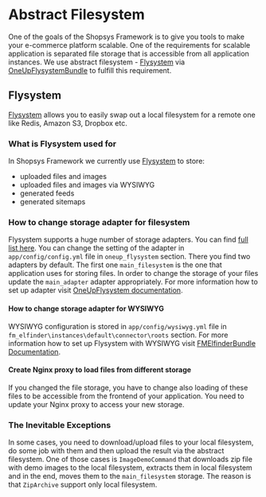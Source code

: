 # Abstract Filesystem
One of the goals of the Shopsys Framework is to give you tools to make your e-commerce platform scalable. 
One of the requirements for scalable application is separated file storage that is accessible from all application instances.
We use abstract filesystem - [Flysystem](https://github.com/thephpleague/flysystem) via [OneUpFlysystemBundle](https://github.com/1up-lab/OneupFlysystemBundle) to fulfill this requirement. 

## Flysystem
[Flysystem](https://github.com/thephpleague/flysystem) allows you to easily swap out a local filesystem for a remote one like Redis, Amazon S3, Dropbox etc.

### What is Flysystem used for
In Shopsys Framework we currently use [Flysystem](https://github.com/thephpleague/flysystem) to store:
- uploaded files and images
- uploaded files and images via WYSIWYG
- generated feeds
- generated sitemaps

### How to change storage adapter for filesystem
Flysystem supports a huge number of storage adapters. You can find [full list here](https://github.com/thephpleague/flysystem#community-integrations).
You can change the setting of the adapter in `app/config/config.yml` file in `oneup_flysystem` section.
There you find two adapters by default. 
The first one `main_filesystem` is the one that application uses for storing files. 
In order to change the storage of your files update the `main_adapter` adapter appropriately.
For more information how to set up adapter visit [OneUpFlysystem documentation](https://github.com/1up-lab/OneupFlysystemBundle/blob/master/Resources/doc/index.md#step3-configure-your-filesystems).

#### How to change storage adapter for WYSIWYG
WYSIWYG configuration is stored in `app/config/wysiwyg.yml` file in `fm_elfinder\instances\default\connector\roots` section.
For more information how to set up Flysystem with WYSIWYG visit [FMElfinderBundle Documentation](https://github.com/helios-ag/FMElfinderBundle/blob/master/Resources/doc/flysystem.md).

#### Create Nginx proxy to load files from different storage
If you changed the file storage, you have to change also loading of these files to be accessible from the frontend of your application.
You need to update your Nginx proxy to access your new storage. 

### The Inevitable Exceptions
In some cases, you need to download/upload files to your local filesystem, do some job with them and then upload the result via the abstract filesystem.
One of those cases is `ImageDemoCommand` that downloads zip file with demo images to the local filesystem, extracts them in local filesystem and in the end, moves them to the `main_filesystem` storage.
The reason is that `ZipArchive` support only local filesystem.
